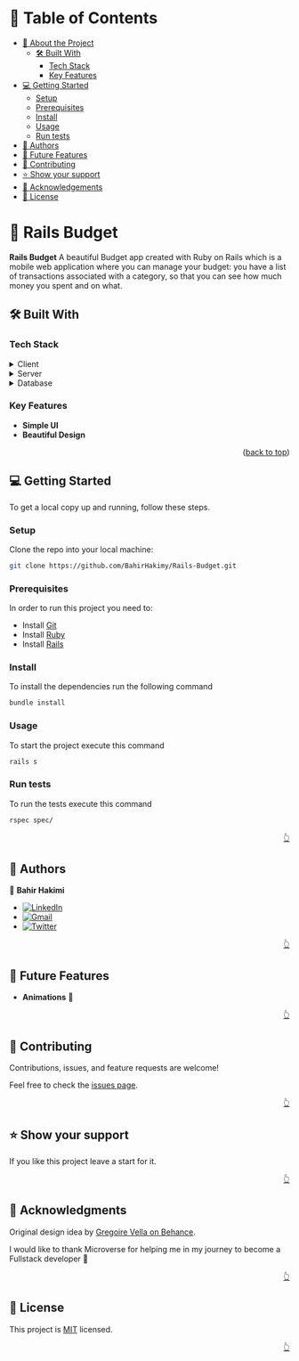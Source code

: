 <!-- TABLE OF CONTENTS -->

# 📗 Table of Contents

- [📖 About the Project](#about-project)
  - [🛠 Built With](#built-with)
    - [Tech Stack](#tech-stack)
    - [Key Features](#key-features)
- [💻 Getting Started](#getting-started)
  - [Setup](#setup)
  - [Prerequisites](#prerequisites)
  - [Install](#install)
  - [Usage](#usage)
  - [Run tests](#run-tests)
- [👥 Authors](#authors)
- [🔭 Future Features](#future-features)
- [🤝 Contributing](#contributing)
- [⭐️ Show your support](#support)
- [🙏 Acknowledgements](#acknowledgements)
- [📝 License](#license)

<!-- PROJECT DESCRIPTION -->

# 📖 Rails Budget <a name="about-project"></a>

**Rails Budget** A beautiful Budget app created with Ruby on Rails which is a mobile web application where you can manage your budget: you have a list of transactions associated with a category, so that you can see how much money you spent and on what.

## 🛠 Built With <a name="built-with"></a>

### Tech Stack <a name="tech-stack"></a>

<details>
  <summary>Client</summary>
  <ul>
   <li>HTML</li>
   <li>CSS</li>
   <li>Javascript</li>
   <li>React Js</li>
  </ul>
</details>

<details>
  <summary>Server</summary>
  <ul>
    <li>Ruby on Rails</li>
  </ul>
</details>

<details>
<summary>Database</summary>
  <ul>
    <li>Postgresql</li>
  </ul>
</details>

<!-- Features -->

### Key Features <a name="key-features"></a>

- **Simple UI**
- **Beautiful Design**

<p align="right">(<a href="#readme-top">back to top</a>)</p>

<!-- GETTING STARTED -->

## 💻 Getting Started <a name="getting-started"></a>

To get a local copy up and running, follow these steps.

### Setup

Clone the repo into your local machine:

```bash
git clone https://github.com/BahirHakimy/Rails-Budget.git
```

### Prerequisites

In order to run this project you need to:

- Install [Git](https://git-scm.com/)
- Install [Ruby](https://rubyinstaller.org/)
- Install [Rails](https://rubyonrails.org/)

### Install

To install the dependencies run the following command

```bash
bundle install
```

### Usage

To start the project execute this command

```bash
rails s
```

### Run tests

To run the tests execute this command

```bash
rspec spec/
```

<p align="right"><a href="#readme-top">👆</a></p>

<!-- AUTHORS -->

## 👥 Authors <a name="authors"></a>

👤 **Bahir Hakimi**

- <a href='https://www.linkedin.com/in/bahir-hakimi/' target="_blank"><img alt='LinkedIn' src='https://img.shields.io/badge/Bahir_Hakimi-100000?style=flat&logo=LinkedIn&logoColor=white&labelColor=0099FF&color=0099FF'/></a>
- <a href='mailto:bahirhakimy2020@gmail.com' target="_blank"><img alt='Gmail' src='https://img.shields.io/badge/Bahir_Hakimi-100000?style=flat&logo=Gmail&logoColor=FFFFFF&labelColor=FF2C10&color=FF2C10'/></a>
- <a href='https://twitter.com/bahir_hakimi_' target="_blank"><img alt='Twitter' src='https://img.shields.io/badge/Bahir_Hakimi-100000?style=flat&logo=Twitter&logoColor=FFFFFF&labelColor=0DE3FF&color=0DE3FF'/></a>

<p align="right"><a href="#readme-top">👆</a></p>

<!-- FUTURE FEATURES -->

## 🔭 Future Features <a name="future-features"></a>

- **Animations** :eyes:

<p align="right"><a href="#readme-top">👆</a></p>

<!-- Contributing -->

## 🤝 Contributing <a name="contributing"></a>

Contributions, issues, and feature requests are welcome!

Feel free to check the [issues page](../../issues/).

<p align="right"><a href="#readme-top">👆</a></p>

<!-- Show your support -->

## ⭐️ Show your support <a name="support"></a>

If you like this project leave a start for it.

<p align="right"><a href="#readme-top">👆</a></p>

<!-- ACKNOWLEDGEMENTS -->

## 🙏 Acknowledgments <a name="acknowledgements"></a>

Original design idea by [Gregoire Vella on Behance](https://www.behance.net/gregoirevella).

I would like to thank Microverse for helping me in my journey to become a Fullstack developer 🌹

<p align="right"><a href="#readme-top">👆</a></p>

<!-- LICENSE -->

## 📝 License <a name="license"></a>

This project is [MIT](./LICENSE) licensed.

<p align="right"><a href="#readme-top">👆</a></p>
